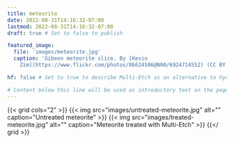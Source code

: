 ```yaml
---
title: meteorite
date: 2022-08-31T14:16:32-07:00
lastmod: 2022-08-31T14:16:32-07:00
draft: true # Set to false to publish

featured_image:
  file: 'images/meteorite.jpg'
  caption: 'Gibeon meteorite slice. By [Kevin
    Zim](https://www.flickr.com/photos/86624586@N00/6924714552) (CC BY 2.0).' # Markdown can be included here

hf: false # Set to true to describe Multi-Etch as an alternative to hydrofluoric acid for this metal.

# Content below this line will be used as introductory text on the page.
---
```


{{< grid cols="2" >}}
{{< img src="images/untreated-meteorite.jpg" alt="" caption="Untreated meteorite" >}}
{{< img src="images/treated-meteorite.jpg" alt="" caption="Meteorite treated with Multi-Etch" >}}
{{</ grid >}}
